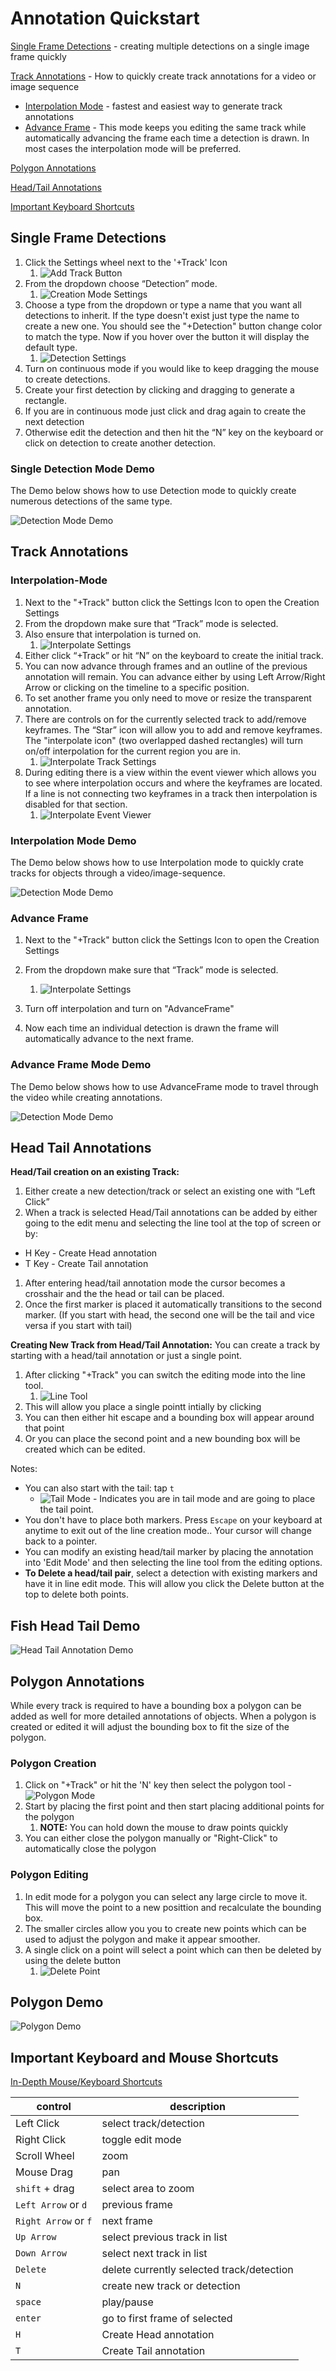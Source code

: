 # Annotation Quickstart

[Single Frame Detections](#single-frame-detections) - creating multiple detections on a single image frame quickly

[Track Annotations](#track-annotations) - How to quickly create track annotations for a video or image sequence

* [Interpolation Mode](#interpolation-mode) - fastest and easiest way to generate track annotations
* [Advance Frame](#advance-frame) - This mode keeps you editing the same track while automatically advancing the frame each time a detection is drawn.  In most cases the interpolation mode will be preferred.

[Polygon Annotations](#polygon-annotations)

[Head/Tail Annotations](#head-tail-annotations)

[Important Keyboard Shortcuts](#important-keyboard-and-mouse-shortcuts)

## Single Frame Detections

1. Click the Settings wheel next to the '+Track' Icon
    1. ![Add Track Button](images/CreationMode/AddTrackButton.png)
1. From the dropdown choose “Detection” mode.
    1. ![Creation Mode Settings](images/CreationMode/CreationModeDetectionSettings.png)
1. Choose a type from the dropdown or type a name that you want all detections to inherit.  If the type doesn't exist just type the name to create a new one.  You should see the "+Detection" button change color to match the type.  Now if you hover over the button it will display the default type.
    1. ![Detection Settings](images/CreationMode/CreationModeTrackType.png)
1. Turn on continuous mode if you would like to keep dragging the mouse to create detections.
1. Create your first detection by clicking and dragging to generate a rectangle.
1. If you are in continuous mode just click and drag again to create the next detection
1. Otherwise edit the detection and then hit the “N” key on the keyboard or click on detection to create another detection.

### Single Detection Mode Demo

The Demo below shows how to use Detection mode to quickly create numerous detections of the same type.

![Detection Mode Demo](/videos/CreationModes/CreationModeDetection.gif)

## Track Annotations

### Interpolation-Mode

1. Next to the "+Track" button click the Settings Icon to open the Creation Settings
1. From the dropdown make sure that “Track” mode is selected.
1. Also ensure that interpolation is turned on.
    1. ![Interpolate Settings](images/CreationMode/CreationModeInterpolate.png)
1. Either click “+Track” or hit “N” on the keyboard to create the initial track.
1. You can now advance through frames and an outline of the previous annotation will remain.  You can advance either by using Left Arrow/Right Arrow or clicking on the timeline to a specific position.
1. To set another frame you only need to move or resize the transparent annotation.
1. There are controls on for the currently selected track to add/remove keyframes.  The “Star” icon will allow you to add and remove keyframes.  The "interpolate icon" (two overlapped dashed rectangles) will turn on/off interpolation for the current region you are in.
    1. ![Interpolate Track Settings](images/CreationMode/InterpolateTrackSettings.png)
1. During editing there is a view within the event viewer which allows you to see where interpolation occurs and where the keyframes are located.  If a line is not connecting two keyframes in a track then interpolation is disabled for that section.
    1. ![Interpolate Event Viewer](images/Timeline/EventViewerInterpolatedTrack.png)

### Interpolation Mode Demo

The Demo below shows how to use Interpolation mode to quickly crate tracks for objects through a video/image-sequence.

![Detection Mode Demo](/videos/CreationModes/CreationModeInterpolation.gif)

### Advance Frame

1. Next to the "+Track" button click the Settings Icon to open the Creation Settings
1. From the dropdown make sure that “Track” mode is selected.

   1. ![Interpolate Settings](images/CreationMode/CreationModeAdvanceFrame.png)

1. Turn off interpolation and turn on "AdvanceFrame"
1. Now each time an individual detection is drawn the frame will automatically advance to the next frame.

### Advance Frame Mode Demo

The Demo below shows how to use AdvanceFrame mode to travel through the video while creating annotations.

![Detection Mode Demo](/videos/CreationModes/CreationModeAdvanceFrame.gif)

## Head Tail Annotations

**Head/Tail creation on an existing Track:**

1. Either create a new detection/track or select an existing one with “Left Click”
1. When a track is selected Head/Tail annotations can be added by either going to the edit menu and selecting the line tool at the top of screen or by:

* H Key - Create Head annotation
* T Key - Create Tail annotation

1. After entering head/tail annotation mode the cursor becomes a crosshair and the the head or tail can be placed.
1. Once the first marker is placed it automatically transitions to the second marker.  (If you start with head, the second one will be the tail and vice versa if you start with tail)

**Creating New Track from Head/Tail Annotation:**
You can create a track by starting with a head/tail annotation or just a single point.

1. After clicking "+Track" you can switch the editing mode into the line tool.
    1. ![Line Tool](images/CreationMode/LineTool.png)
1. This will allow you place a single pointt intially by clicking
1. You can then either hit escape and a bounding box will appear around that point
1. Or you can place the second point and a new bounding box will be created which can be edited.

Notes:

* You can also start with the tail: tap `t`
    * ![Tail Mode](images/CreationMode/TailMode.png) - Indicates you are in tail mode and are going to place the tail point.
* You don't have to place both markers.  Press `Escape` on your keyboard at anytime to exit out of the line creation mode..  Your cursor will change back to a pointer.
* You can modify an existing head/tail marker by placing the annotation into 'Edit Mode' and then selecting the line tool from the editing options.
* **To Delete a head/tail pair**, select a detection with existing markers and have it in line edit mode.  This will allow you click the Delete button at the top to delete both points.

## Fish Head Tail Demo

![Head Tail Annotation Demo](/videos/HeadTailAnnotation.gif)

## Polygon Annotations

While every track is required to have a bounding box a polygon can be added as well for more detailed annotations of objects.  When a polygon is created or edited it will adjust the bounding box to fit the size of the polygon.

### Polygon Creation

1. Click on "+Track" or hit the 'N' key then select the polygon tool - ![Polygon Mode](images/CreationMode/PolygonTool.png)
1. Start by placing the first point and then start placing additional points for the polygon
    1. **NOTE:** You can hold down the mouse to draw points quickly
1. You can either close the polygon manually or "Right-Click" to automatically close the polygon

### Polygon Editing

1. In edit mode for a polygon you can select any large circle to move it.  This will move the point to a new posittion and recalculate the bounding box.
1. The smaller circles allow you you to create new points which can be used to adjust the polygon and make it appear smoother.
1. A single click on a point will select a point which can then be deleted by using the delete button
    1. ![Delete Point](images/EditBar/deletePointMenu.png)

## Polygon Demo

![Polygon Demo](/videos/CreationModes/PolygonAnnotation.gif)

## Important Keyboard and Mouse Shortcuts

[In-Depth Mouse/Keyboard Shortcuts](Mouse-Keyboard-Shortcuts.md)

| control | description |
|--|--|
| Left Click | select track/detection |
| Right Click | toggle edit mode |
| Scroll Wheel | zoom |
| Mouse Drag | pan |
| `shift` + drag | select area to zoom |
| `Left Arrow` or `d` | previous frame |
| `Right Arrow` or `f` | next frame |
| `Up Arrow` | select previous track in list |
| `Down Arrow` | select next track in list |
| `Delete` | delete currently selected track/detection |
| `N` | create new track or detection |
| `space` | play/pause |
| `enter` | go to first frame of selected
| `H` | Create Head annotation |
| `T` | Create Tail annotation |
